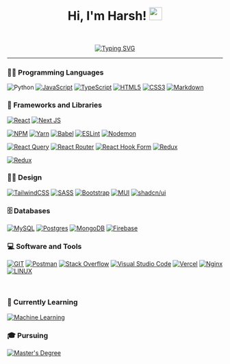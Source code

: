   <h1 align="center">
Hi, I'm Harsh!
	<a href="https://media.giphy.com/media/hvRJCLFzcasrR4ia7z/giphy.gif" target="_self">
		<img src="https://media.giphy.com/media/hvRJCLFzcasrR4ia7z/giphy.gif" width="30">
	</a>
</h1>
<br>
<p align="center">
	<a href="https://git.io/typing-svg"><img src="https://readme-typing-svg.herokuapp.com?font=Fira+Code&amp;pause=1000&amp;center=true&amp;vCenter=true&amp;width=435&amp;lines=Full+Stack+Web+Developer;Graduate+AI+Student" alt="Typing SVG"></a>
</p>
<hr>
<h3 id="-programming-languages">👨‍💻 Programming Languages</h3>
<p>
	<img alt="Python" src="https://img.shields.io/badge/python-3670A0?style=flat&logo=python&logoColor=ffdd54">
    <a href="https://camo.githubusercontent.com/c81375f70082227e8dffe012148b4fc100ce3f7790ca15f51cc65f02051d66fa/68747470733a2f2f696d672e736869656c64732e696f2f62616467652f4a6176615363726970742d2532333332333333302e7376673f7374796c653d666c6174266c6f676f3d6a617661736372697074266c6f676f436f6c6f723d253233463744463145"><img alt="JavaScript" src="https://camo.githubusercontent.com/c81375f70082227e8dffe012148b4fc100ce3f7790ca15f51cc65f02051d66fa/68747470733a2f2f696d672e736869656c64732e696f2f62616467652f4a6176615363726970742d2532333332333333302e7376673f7374796c653d666c6174266c6f676f3d6a617661736372697074266c6f676f436f6c6f723d253233463744463145"></a>
    <a target="_blank" rel="noopener noreferrer nofollow" href="https://camo.githubusercontent.com/c014d6173a29146ac8d42cb97c98ea9995336b6559809b9779cb1283718cb615/68747470733a2f2f696d672e736869656c64732e696f2f62616467652f547970655363726970742d2532333030374143432e7376673f7374796c653d666c6174266c6f676f3d74797065736372697074266c6f676f436f6c6f723d7768697465"><img src="https://camo.githubusercontent.com/c014d6173a29146ac8d42cb97c98ea9995336b6559809b9779cb1283718cb615/68747470733a2f2f696d672e736869656c64732e696f2f62616467652f547970655363726970742d2532333030374143432e7376673f7374796c653d666c6174266c6f676f3d74797065736372697074266c6f676f436f6c6f723d7768697465" alt="TypeScript" data-canonical-src="https://img.shields.io/badge/TypeScript-#007ACC.svg?style=flat&amp;logo=typescript&amp;logoColor=white" style="max-width: 100%;"></a>
    <a target="_blank" rel="noopener noreferrer nofollow" href="https://camo.githubusercontent.com/9c5bb04c0528e485bbc26146e50c477dd4ae978a95e8b024f5edd2e14e1b5b02/68747470733a2f2f696d672e736869656c64732e696f2f62616467652f48544d4c352d2532334533344632362e7376673f7374796c653d666c6174266c6f676f3d68746d6c35266c6f676f436f6c6f723d7768697465"><img src="https://camo.githubusercontent.com/9c5bb04c0528e485bbc26146e50c477dd4ae978a95e8b024f5edd2e14e1b5b02/68747470733a2f2f696d672e736869656c64732e696f2f62616467652f48544d4c352d2532334533344632362e7376673f7374796c653d666c6174266c6f676f3d68746d6c35266c6f676f436f6c6f723d7768697465" alt="HTML5" data-canonical-src="https://img.shields.io/badge/HTML5-#E34F26.svg?style=flat&amp;logo=html5&amp;logoColor=white" style="max-width: 100%;"></a>
    <a target="_blank" rel="noopener noreferrer nofollow" href="https://camo.githubusercontent.com/11d6c8d7e0eb9434b41a9c08cc2a1be84cca9f30fafc3d918135e8e32fccd958/68747470733a2f2f696d672e736869656c64732e696f2f62616467652f435353332d2532333135373242362e7376673f7374796c653d666c6174266c6f676f3d63737333266c6f676f436f6c6f723d7768697465"><img src="https://camo.githubusercontent.com/11d6c8d7e0eb9434b41a9c08cc2a1be84cca9f30fafc3d918135e8e32fccd958/68747470733a2f2f696d672e736869656c64732e696f2f62616467652f435353332d2532333135373242362e7376673f7374796c653d666c6174266c6f676f3d63737333266c6f676f436f6c6f723d7768697465" alt="CSS3" data-canonical-src="https://img.shields.io/badge/CSS3-#1572B6.svg?style=flat&amp;logo=css3&amp;logoColor=white" style="max-width: 100%;"></a>
    <a target="_blank" rel="noopener noreferrer nofollow" href="https://camo.githubusercontent.com/8385791df6964d6529cfb8ff01deda5fdc192dfba3e47dceedd6ba7edeb2890a/68747470733a2f2f696d672e736869656c64732e696f2f62616467652f6d61726b646f776e2d2532333030303030302e7376673f7374796c653d666c6174266c6f676f3d6d61726b646f776e266c6f676f436f6c6f723d7768697465"><img src="https://camo.githubusercontent.com/8385791df6964d6529cfb8ff01deda5fdc192dfba3e47dceedd6ba7edeb2890a/68747470733a2f2f696d672e736869656c64732e696f2f62616467652f6d61726b646f776e2d2532333030303030302e7376673f7374796c653d666c6174266c6f676f3d6d61726b646f776e266c6f676f436f6c6f723d7768697465" alt="Markdown" data-canonical-src="https://img.shields.io/badge/markdown-#000000.svg?style=flat&amp;logo=markdown&amp;logoColor=white" style="max-width: 100%;"></a>
</p><h3 id="-frameworks-and-libraries">🧰 Frameworks and Libraries</h3>
<p>
    <a target="_blank" rel="noopener noreferrer nofollow" href="https://camo.githubusercontent.com/1293a5f3fed176eb018505b64108143d75574f02a57cbbf5bc4651d026564383/68747470733a2f2f696d672e736869656c64732e696f2f62616467652f72656163742d2532333230323332612e7376673f7374796c653d666c6174266c6f676f3d7265616374266c6f676f436f6c6f723d253233363144414642"><img src="https://camo.githubusercontent.com/1293a5f3fed176eb018505b64108143d75574f02a57cbbf5bc4651d026564383/68747470733a2f2f696d672e736869656c64732e696f2f62616467652f72656163742d2532333230323332612e7376673f7374796c653d666c6174266c6f676f3d7265616374266c6f676f436f6c6f723d253233363144414642" alt="React" data-canonical-src="https://img.shields.io/badge/react-#20232a.svg?style=flat&amp;logo=react&amp;logoColor=#61DAFB" style="max-width: 100%;"></a>
    <a target="_blank" rel="noopener noreferrer nofollow" href="https://camo.githubusercontent.com/c6749f126f35b150855c7f7bced22811af37f6e837426279f9e063f22cbaa753/68747470733a2f2f696d672e736869656c64732e696f2f62616467652f4e6578742d626c61636b3f7374796c653d666c6174266c6f676f3d6e6578742e6a73266c6f676f436f6c6f723d7768697465"><img src="https://camo.githubusercontent.com/c6749f126f35b150855c7f7bced22811af37f6e837426279f9e063f22cbaa753/68747470733a2f2f696d672e736869656c64732e696f2f62616467652f4e6578742d626c61636b3f7374796c653d666c6174266c6f676f3d6e6578742e6a73266c6f676f436f6c6f723d7768697465" alt="Next JS" data-canonical-src="https://img.shields.io/badge/Next-black?style=flat&amp;logo=next.js&amp;logoColor=white" style="max-width: 100%;"></a>
</p><p dir="auto">
<a target="_blank" rel="noopener noreferrer nofollow" href="https://camo.githubusercontent.com/176bf85cab961d8bfaf6791d496df0cd04129ecd44bbe77cc85b302c11a1d1d9/68747470733a2f2f696d672e736869656c64732e696f2f62616467652f6e706d2d2532334342333833372e7376673f7374796c653d666c6174266c6f676f3d6e706d266c6f676f436f6c6f723d7768697465"><img src="https://camo.githubusercontent.com/176bf85cab961d8bfaf6791d496df0cd04129ecd44bbe77cc85b302c11a1d1d9/68747470733a2f2f696d672e736869656c64732e696f2f62616467652f6e706d2d2532334342333833372e7376673f7374796c653d666c6174266c6f676f3d6e706d266c6f676f436f6c6f723d7768697465" alt="NPM" data-canonical-src="https://img.shields.io/badge/npm-#CB3837.svg?style=flat&amp;logo=npm&amp;logoColor=white" style="max-width: 100%;"></a>
<a target="_blank" rel="noopener noreferrer nofollow" href="https://camo.githubusercontent.com/7c338109a7b0ad14552fdb043637f5bbc49ef8fa983ce8c6fa5270c85d50a2fc/68747470733a2f2f696d672e736869656c64732e696f2f62616467652f7961726e2d2532333243384542422e7376673f7374796c653d666c6174266c6f676f3d7961726e266c6f676f436f6c6f723d7768697465"><img src="https://camo.githubusercontent.com/7c338109a7b0ad14552fdb043637f5bbc49ef8fa983ce8c6fa5270c85d50a2fc/68747470733a2f2f696d672e736869656c64732e696f2f62616467652f7961726e2d2532333243384542422e7376673f7374796c653d666c6174266c6f676f3d7961726e266c6f676f436f6c6f723d7768697465" alt="Yarn" data-canonical-src="https://img.shields.io/badge/yarn-#2C8EBB.svg?style=flat&amp;logo=yarn&amp;logoColor=white" style="max-width: 100%;"></a>
<a target="_blank" rel="noopener noreferrer nofollow" href="https://camo.githubusercontent.com/2ee44fd90927e287d8f6f5c6c5adcfe22667aa305dd4935ea5ca5231e652e32f/68747470733a2f2f696d672e736869656c64732e696f2f62616467652f426162656c2d4639444333653f7374796c653d666c6174266c6f676f3d626162656c266c6f676f436f6c6f723d626c61636b"><img src="https://camo.githubusercontent.com/2ee44fd90927e287d8f6f5c6c5adcfe22667aa305dd4935ea5ca5231e652e32f/68747470733a2f2f696d672e736869656c64732e696f2f62616467652f426162656c2d4639444333653f7374796c653d666c6174266c6f676f3d626162656c266c6f676f436f6c6f723d626c61636b" alt="Babel" data-canonical-src="https://img.shields.io/badge/Babel-F9DC3e?style=flat&amp;logo=babel&amp;logoColor=black" style="max-width: 100%;"></a>
<a target="_blank" rel="noopener noreferrer nofollow" href="https://camo.githubusercontent.com/cc5775c3613e6546c45d58ee357682acf962f2aca9d28b2b6d35714bb1b027f8/68747470733a2f2f696d672e736869656c64732e696f2f62616467652f45534c696e742d3442333236333f7374796c653d666c6174266c6f676f3d65736c696e74266c6f676f436f6c6f723d7768697465"><img src="https://camo.githubusercontent.com/cc5775c3613e6546c45d58ee357682acf962f2aca9d28b2b6d35714bb1b027f8/68747470733a2f2f696d672e736869656c64732e696f2f62616467652f45534c696e742d3442333236333f7374796c653d666c6174266c6f676f3d65736c696e74266c6f676f436f6c6f723d7768697465" alt="ESLint" data-canonical-src="https://img.shields.io/badge/ESLint-4B3263?style=flat&amp;logo=eslint&amp;logoColor=white" style="max-width: 100%;"></a>
<a target="_blank" rel="noopener noreferrer nofollow" href="https://camo.githubusercontent.com/8c16fa40ab76a9292d47df6c93260c3370a8ee24b38baa5c4dcff97da3f74a0b/68747470733a2f2f696d672e736869656c64732e696f2f62616467652f4e4f44454d4f4e2d2532333332333333302e7376673f7374796c653d666c6174266c6f676f3d6e6f64656d6f6e266c6f676f436f6c6f723d25424244454144"><img src="https://camo.githubusercontent.com/8c16fa40ab76a9292d47df6c93260c3370a8ee24b38baa5c4dcff97da3f74a0b/68747470733a2f2f696d672e736869656c64732e696f2f62616467652f4e4f44454d4f4e2d2532333332333333302e7376673f7374796c653d666c6174266c6f676f3d6e6f64656d6f6e266c6f676f436f6c6f723d25424244454144" alt="Nodemon" data-canonical-src="https://img.shields.io/badge/NODEMON-#323330.svg?style=flat&amp;logo=nodemon&amp;logoColor=�DEAD" style="max-width: 100%;"></a></p>
<p dir="auto">
<a target="_blank" rel="noopener noreferrer nofollow" href="https://camo.githubusercontent.com/dd48a0b3aefa8fafadec82133042da47e0de2b892d7b365b4b5175f5c5037329/68747470733a2f2f696d672e736869656c64732e696f2f62616467652f2d526561637425323051756572792d4646343135343f7374796c653d666c6174266c6f676f3d72656163742532307175657279266c6f676f436f6c6f723d7768697465"><img src="https://camo.githubusercontent.com/dd48a0b3aefa8fafadec82133042da47e0de2b892d7b365b4b5175f5c5037329/68747470733a2f2f696d672e736869656c64732e696f2f62616467652f2d526561637425323051756572792d4646343135343f7374796c653d666c6174266c6f676f3d72656163742532307175657279266c6f676f436f6c6f723d7768697465" alt="React Query" data-canonical-src="https://img.shields.io/badge/-React Query-FF4154?style=flat&amp;logo=react query&amp;logoColor=white" style="max-width: 100%;"></a>
<a target="_blank" rel="noopener noreferrer nofollow" href="https://camo.githubusercontent.com/a304faa0a3a54c8fa5475f8f1f3dc3c9812f4421d5a4d78c07d0c201aac68fde/68747470733a2f2f696d672e736869656c64732e696f2f62616467652f52656163745f526f757465722d4341343234353f7374796c653d666c6174266c6f676f3d72656163742d726f75746572266c6f676f436f6c6f723d7768697465"><img src="https://camo.githubusercontent.com/a304faa0a3a54c8fa5475f8f1f3dc3c9812f4421d5a4d78c07d0c201aac68fde/68747470733a2f2f696d672e736869656c64732e696f2f62616467652f52656163745f526f757465722d4341343234353f7374796c653d666c6174266c6f676f3d72656163742d726f75746572266c6f676f436f6c6f723d7768697465" alt="React Router" data-canonical-src="https://img.shields.io/badge/React_Router-CA4245?style=flat&amp;logo=react-router&amp;logoColor=white" style="max-width: 100%;"></a>
<a target="_blank" rel="noopener noreferrer nofollow" href="https://camo.githubusercontent.com/18b2735b80bd25f56ff12c80ae77f7e0d8a75553c3a4a7d5834d395ebb8b01d2/68747470733a2f2f696d672e736869656c64732e696f2f62616467652f5265616374253230486f6f6b253230466f726d2d2532334543353939302e7376673f7374796c653d666c6174266c6f676f3d7265616374686f6f6b666f726d266c6f676f436f6c6f723d7768697465"><img src="https://camo.githubusercontent.com/18b2735b80bd25f56ff12c80ae77f7e0d8a75553c3a4a7d5834d395ebb8b01d2/68747470733a2f2f696d672e736869656c64732e696f2f62616467652f5265616374253230486f6f6b253230466f726d2d2532334543353939302e7376673f7374796c653d666c6174266c6f676f3d7265616374686f6f6b666f726d266c6f676f436f6c6f723d7768697465" alt="React Hook Form" data-canonical-src="https://img.shields.io/badge/React Hook Form-#EC5990.svg?style=flat&amp;logo=reacthookform&amp;logoColor=white" style="max-width: 100%;"></a>
<a target="_blank" rel="noopener noreferrer nofollow" href="https://camo.githubusercontent.com/326806eacb8913fcbd41aede4d474f0234a624d0115558e1583df8d6e0de3611/68747470733a2f2f696d672e736869656c64732e696f2f62616467652f72656475782d2532333539336438382e7376673f7374796c653d666c6174266c6f676f3d7265647578266c6f676f436f6c6f723d7768697465"><img src="https://camo.githubusercontent.com/326806eacb8913fcbd41aede4d474f0234a624d0115558e1583df8d6e0de3611/68747470733a2f2f696d672e736869656c64732e696f2f62616467652f72656475782d2532333539336438382e7376673f7374796c653d666c6174266c6f676f3d7265647578266c6f676f436f6c6f723d7768697465" alt="Redux" data-canonical-src="https://img.shields.io/badge/redux-#593d88.svg?style=flat&amp;logo=redux&amp;logoColor=white" style="max-width: 100%;"></a>
</p>
<a target="_blank" rel="noopener noreferrer nofollow" href="https://img.shields.io/badge/Stripe-626CD9?style=flat&logo=Stripe&logoColor=white"><img src="https://img.shields.io/badge/Stripe-626CD9?style=flat&logo=Stripe&logoColor=white" alt="Redux" data-canonical-src="https://img.shields.io/badge/Stripe-626CD9?style=flat&logo=Stripe&logoColor=white" style="max-width: 100%;"></a>
<p>
</p>
<h3 id="️-design">👨‍🎨 Design</h3>
<p dir="auto"><a target="_blank" rel="noopener noreferrer nofollow" href="https://camo.githubusercontent.com/6da840a58ceca32acd14748febdf06c0c196f2c05fa76df0d344d864d84f1ef2/68747470733a2f2f696d672e736869656c64732e696f2f62616467652f7461696c77696e646373732d2532333338423241432e7376673f7374796c653d666c6174266c6f676f3d7461696c77696e642d637373266c6f676f436f6c6f723d7768697465"><img src="https://camo.githubusercontent.com/6da840a58ceca32acd14748febdf06c0c196f2c05fa76df0d344d864d84f1ef2/68747470733a2f2f696d672e736869656c64732e696f2f62616467652f7461696c77696e646373732d2532333338423241432e7376673f7374796c653d666c6174266c6f676f3d7461696c77696e642d637373266c6f676f436f6c6f723d7768697465" alt="TailwindCSS" data-canonical-src="https://img.shields.io/badge/tailwindcss-#38B2AC.svg?style=flat&amp;logo=tailwind-css&amp;logoColor=white" style="max-width: 100%;"></a>
<a target="_blank" rel="noopener noreferrer nofollow" href="https://camo.githubusercontent.com/57680f5eaa60e289d190da675913159d51b08da9d40438917fe04fa1111e04d4/68747470733a2f2f696d672e736869656c64732e696f2f62616467652f534153532d686f7470696e6b2e7376673f7374796c653d666c6174266c6f676f3d53415353266c6f676f436f6c6f723d7768697465"><img src="https://camo.githubusercontent.com/57680f5eaa60e289d190da675913159d51b08da9d40438917fe04fa1111e04d4/68747470733a2f2f696d672e736869656c64732e696f2f62616467652f534153532d686f7470696e6b2e7376673f7374796c653d666c6174266c6f676f3d53415353266c6f676f436f6c6f723d7768697465" alt="SASS" data-canonical-src="https://img.shields.io/badge/SASS-hotpink.svg?style=flat&amp;logo=SASS&amp;logoColor=white" style="max-width: 100%;"></a>
<a target="_blank" rel="noopener noreferrer nofollow" href="https://camo.githubusercontent.com/65235d8f90a78848f1818fb24f93e316d246979e609b669a30f04a08b7c8a3df/68747470733a2f2f696d672e736869656c64732e696f2f62616467652f626f6f7473747261702d2532333835313146412e7376673f7374796c653d666c6174266c6f676f3d626f6f747374726170266c6f676f436f6c6f723d7768697465"><img src="https://camo.githubusercontent.com/65235d8f90a78848f1818fb24f93e316d246979e609b669a30f04a08b7c8a3df/68747470733a2f2f696d672e736869656c64732e696f2f62616467652f626f6f7473747261702d2532333835313146412e7376673f7374796c653d666c6174266c6f676f3d626f6f747374726170266c6f676f436f6c6f723d7768697465" alt="Bootstrap" data-canonical-src="https://img.shields.io/badge/bootstrap-#8511FA.svg?style=flat&amp;logo=bootstrap&amp;logoColor=white" style="max-width: 100%;"></a>
<a target="_blank" rel="noopener noreferrer nofollow" href="https://camo.githubusercontent.com/84a040f65bac0a3ed39fd195957b4ab6da448e48bdcf1f3196a43fc33becf835/68747470733a2f2f696d672e736869656c64732e696f2f62616467652f4d55492d2532333030383143422e7376673f7374796c653d666c6174266c6f676f3d6d7569266c6f676f436f6c6f723d7768697465"><img src="https://camo.githubusercontent.com/84a040f65bac0a3ed39fd195957b4ab6da448e48bdcf1f3196a43fc33becf835/68747470733a2f2f696d672e736869656c64732e696f2f62616467652f4d55492d2532333030383143422e7376673f7374796c653d666c6174266c6f676f3d6d7569266c6f676f436f6c6f723d7768697465" alt="MUI" data-canonical-src="https://img.shields.io/badge/MUI-#0081CB.svg?style=flat&amp;logo=mui&amp;logoColor=white" style="max-width: 100%;"></a>
<a target="_blank" rel="noopener noreferrer nofollow" href="https://img.shields.io/badge/shadcn/ui-000000?style=flat&amp;logo=shadcnui&amp;logoColor=white"><img src="https://img.shields.io/badge/shadcn/ui-000000?style=flat&amp;logo=shadcnui&amp;logoColor=white" alt="shadcn/ui" data-canonical-src="https://img.shields.io/badge/shadcn/ui-000000?style=flat&amp;logo=shadcnui&amp;logoColor=white" style="max-width: 100%;"></a></p>

<h3 id="️-databases-and-cloud-hosting">🗄️ Databases</h3>
<p dir="auto"><a target="_blank" rel="noopener noreferrer nofollow" href="https://camo.githubusercontent.com/494d1afcb46894bd667e2272f93ff6603a7556de156afe0cbf6b6ddc60071454/68747470733a2f2f696d672e736869656c64732e696f2f62616467652f6d7973716c2d2532333030303030662e7376673f7374796c653d666c6174266c6f676f3d6d7973716c266c6f676f436f6c6f723d7768697465"><img src="https://camo.githubusercontent.com/494d1afcb46894bd667e2272f93ff6603a7556de156afe0cbf6b6ddc60071454/68747470733a2f2f696d672e736869656c64732e696f2f62616467652f6d7973716c2d2532333030303030662e7376673f7374796c653d666c6174266c6f676f3d6d7973716c266c6f676f436f6c6f723d7768697465" alt="MySQL" data-canonical-src="https://img.shields.io/badge/mysql-#00000f.svg?style=flat&amp;logo=mysql&amp;logoColor=white" style="max-width: 100%;"></a>
<a target="_blank" rel="noopener noreferrer nofollow" href="https://camo.githubusercontent.com/d55e6a03c504932b6fcbe8ab4a041ef401827a5f2e77558b3aa8a2a5c369dc63/68747470733a2f2f696d672e736869656c64732e696f2f62616467652f706f7374677265732d2532333331363139322e7376673f7374796c653d666c6174266c6f676f3d706f737467726573716c266c6f676f436f6c6f723d7768697465"><img src="https://camo.githubusercontent.com/d55e6a03c504932b6fcbe8ab4a041ef401827a5f2e77558b3aa8a2a5c369dc63/68747470733a2f2f696d672e736869656c64732e696f2f62616467652f706f7374677265732d2532333331363139322e7376673f7374796c653d666c6174266c6f676f3d706f737467726573716c266c6f676f436f6c6f723d7768697465" alt="Postgres" data-canonical-src="https://img.shields.io/badge/postgres-#316192.svg?style=flat&amp;logo=postgresql&amp;logoColor=white" style="max-width: 100%;"></a>
<a target="_blank" rel="noopener noreferrer nofollow" href="https://camo.githubusercontent.com/ba691dc56654784cf1c8f2a0928b95256578355fc5f370f0bdf00bd4b147d5d2/68747470733a2f2f696d672e736869656c64732e696f2f62616467652f4d6f6e676f44422d2532333465613934622e7376673f7374796c653d666c6174266c6f676f3d6d6f6e676f6462266c6f676f436f6c6f723d7768697465"><img src="https://camo.githubusercontent.com/ba691dc56654784cf1c8f2a0928b95256578355fc5f370f0bdf00bd4b147d5d2/68747470733a2f2f696d672e736869656c64732e696f2f62616467652f4d6f6e676f44422d2532333465613934622e7376673f7374796c653d666c6174266c6f676f3d6d6f6e676f6462266c6f676f436f6c6f723d7768697465" alt="MongoDB" data-canonical-src="https://img.shields.io/badge/MongoDB-#4ea94b.svg?style=flat&amp;logo=mongodb&amp;logoColor=white" style="max-width: 100%;"></a>
<a target="_blank" rel="noopener noreferrer nofollow" href="https://camo.githubusercontent.com/fe02fe1bba330363cd28c32b95aaf0cbaa557afa897f0d2396074bcd357a7d3a/68747470733a2f2f696d672e736869656c64732e696f2f62616467652f46697265626173652d3033394245353f7374796c653d666c6174266c6f676f3d4669726562617365266c6f676f436f6c6f723d7768697465"><img src="https://camo.githubusercontent.com/fe02fe1bba330363cd28c32b95aaf0cbaa557afa897f0d2396074bcd357a7d3a/68747470733a2f2f696d672e736869656c64732e696f2f62616467652f46697265626173652d3033394245353f7374796c653d666c6174266c6f676f3d4669726562617365266c6f676f436f6c6f723d7768697465" alt="Firebase" data-canonical-src="https://img.shields.io/badge/Firebase-039BE5?style=flat&amp;logo=Firebase&amp;logoColor=white" style="max-width: 100%;"></a>
</p>

<h3 id="-software-and-tools">💻 Software and Tools</h3>
<p>
    <a target="_blank" rel="noopener noreferrer nofollow" href="https://camo.githubusercontent.com/129ac8081ca24849aabac56d911ba466908a245cf2691a1b94dd3888f8ab91de/68747470733a2f2f696d672e736869656c64732e696f2f62616467652f4769742d6663366432363f7374796c653d666c6174266c6f676f3d676974266c6f676f436f6c6f723d7768697465"><img src="https://camo.githubusercontent.com/129ac8081ca24849aabac56d911ba466908a245cf2691a1b94dd3888f8ab91de/68747470733a2f2f696d672e736869656c64732e696f2f62616467652f4769742d6663366432363f7374796c653d666c6174266c6f676f3d676974266c6f676f436f6c6f723d7768697465" alt="GIT" data-canonical-src="https://img.shields.io/badge/Git-fc6d26?style=flat&amp;logo=git&amp;logoColor=white" style="max-width: 100%;"></a>
    <a href="https://img.shields.io/badge/Postman-FF6C37?logo=postman&amp;logoColor=white"><img alt="Postman" src="https://img.shields.io/badge/Postman-FF6C37?logo=postman&amp;logoColor=white"></a>
    <a href="https://img.shields.io/badge/-Stack Overflow-FE7A16?logo=stack-overflow&amp;logoColor=white"><img alt="Stack Overflow" src="https://img.shields.io/badge/-Stack Overflow-FE7A16?logo=stack-overflow&amp;logoColor=white"></a>
    <a href="https://img.shields.io/badge/VSCode-0078D4?style=flat&amp;logo=visual-studio-code&amp;logoColor=white"><img alt="Visual Studio Code" src="https://img.shields.io/badge/VSCode-0078D4?style=flat&amp;logo=visual-studio-code&amp;logoColor=white"></a>
    <a target="_blank" rel="noopener noreferrer nofollow" href="https://camo.githubusercontent.com/86ff557b1a7cb5d815e2871a2ae03b47468260b93ae17415829c27d7590666e9/68747470733a2f2f696d672e736869656c64732e696f2f62616467652f76657263656c2d2532333030303030302e7376673f7374796c653d666c6174266c6f676f3d76657263656c266c6f676f436f6c6f723d7768697465"><img src="https://camo.githubusercontent.com/86ff557b1a7cb5d815e2871a2ae03b47468260b93ae17415829c27d7590666e9/68747470733a2f2f696d672e736869656c64732e696f2f62616467652f76657263656c2d2532333030303030302e7376673f7374796c653d666c6174266c6f676f3d76657263656c266c6f676f436f6c6f723d7768697465" alt="Vercel" data-canonical-src="https://img.shields.io/badge/vercel-#000000.svg?style=flat&amp;logo=vercel&amp;logoColor=white" style="max-width: 100%;"></a>
    <a target="_blank" rel="noopener noreferrer nofollow" href="https://camo.githubusercontent.com/088bbc96836017784333149760de50afcac833da05ed4024f1ab59c69758b467/68747470733a2f2f696d672e736869656c64732e696f2f62616467652f6e67696e782d2532333030393633392e7376673f7374796c653d666c6174266c6f676f3d6e67696e78266c6f676f436f6c6f723d7768697465"><img src="https://camo.githubusercontent.com/088bbc96836017784333149760de50afcac833da05ed4024f1ab59c69758b467/68747470733a2f2f696d672e736869656c64732e696f2f62616467652f6e67696e782d2532333030393633392e7376673f7374796c653d666c6174266c6f676f3d6e67696e78266c6f676f436f6c6f723d7768697465" alt="Nginx" data-canonical-src="https://img.shields.io/badge/nginx-#009639.svg?style=flat&amp;logo=nginx&amp;logoColor=white" style="max-width: 100%;"></a>
    <a target="_blank" rel="noopener noreferrer nofollow" href="https://camo.githubusercontent.com/9ab20bff209934f9d7249297d0e6e80d09cb419502410a1799ce296005d832b0/68747470733a2f2f696d672e736869656c64732e696f2f62616467652f4c696e75782d4643433632343f7374796c653d666c6174266c6f676f3d6c696e7578266c6f676f436f6c6f723d626c61636b"><img src="https://camo.githubusercontent.com/9ab20bff209934f9d7249297d0e6e80d09cb419502410a1799ce296005d832b0/68747470733a2f2f696d672e736869656c64732e696f2f62616467652f4c696e75782d4643433632343f7374796c653d666c6174266c6f676f3d6c696e7578266c6f676f436f6c6f723d626c61636b" alt="LINUX" data-canonical-src="https://img.shields.io/badge/Linux-FCC624?style=flat&amp;logo=linux&amp;logoColor=black" style="max-width: 100%;"></a>
</p>
<br>
<h3 id="-currently-learning">🌱 Currently Learning</h3>
<p>
    <a href="https://img.shields.io/badge/Machine%20Learning-FF6F00?style=flat&logo=tensorflow&logoColor=white"><img alt="Machine Learning" src="https://img.shields.io/badge/Machine%20Learning-FF6F00?style=flat&logo=tensorflow&logoColor=white"></a>
</p>

<h3 id="-education">🎓 Pursuing</h3>
<p>
    <a href="https://www.hof-university.com/studying-at-hof-university/our-degree-programs/artificial-intelligence-and-robotics-msc.html"><img alt="Master's Degree" src="https://img.shields.io/badge/Master's%20in%20AI%20and%20Robotics-4285F4?style=flat&logo=google-scholar&logoColor=white"></a>
</p>
